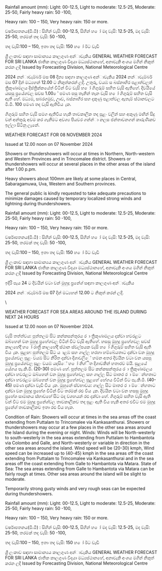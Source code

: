 Rainfall amount (mm): Light: 00-12.5, Light to moderate: 12.5-25, Moderate: 25-50, Fairly heavy rain: 50 -100,

Heavy rain: 100 – 150, Very heavy rain: 150 or more.

වර්ෂාපතනය(මි.මී) : සිහින් වැසි: 00-12.5, සිහින් හ ෝ මද වැසි: 12.5-25, මද වැසි: 25-50, තරමක් තද වැසි: 50 -100,

තද වැසි:100 – 150, ඉතා තද වැසි: 150 හ ෝ ඊට වැඩි

ශ්‍රී ලංකාව සඳහා සාමාන්‍යය කාලගුණ අන්‍ාවැකිය GENERAL WEATHER FORECAST FOR SRI LANKA ජාතික කාලගුණ විදයා මධ්‍යස්ථානහේ, අනාවැකි අංශය මගින් නිකුත් කරන ලදි Issued by Forecasting Division, National Meteorological Centre

2024 නන්‍ාවැම්බර් මස 08 දින්‍ය සඳහා කාලගුණ අන්‍ාවැකිය 2024 නන්‍ාවැම්බර් මස 07 දින්‍ මධ්‍යහන්‍ 12.00 ට නිකුත්කරන්‍ ලදි. උතුරු, වයඹ ස බස්නාහිර පළාත්වලත් ත්‍රිකුණාමලය දිස්ත්‍රික්කයේත් විටින් විට වැසි හ ෝ ගිගුරුම් සහිත වැසි ඇතිහේ. දිවයියේ යසසු ප්‍රයේශවල සවස 1.00 ේ පමණ පසු තැනින් තැන වැසි හ ෝ ගිගුරුම් සහිත වැසි ඇති හේ. මධ්‍යම, සබරගමුව, ඌව, බස්නාහිර සහ දකුණු පළාත්වල ඇතැම් ස්ථානවලට මි.මී. 100 පමණ තද වැසි ඇතිවිය ැක.

ගිගුරුම් සහිත වැසි සමග ඇතිවිය හැකි තාවකාලික තද සුළං වලින් සහ අකුණු මඟින් සිදු වන්‍ අන්‍තුරු අවම කර ගැනීමට අවශ්‍ය පියවර ගන්න්‍ා නලස ජන්‍තාවනගන් කාරුණිකව ඉල්ලා සිටිනු ලැනේ.

WEATHER FORECAST FOR 08 NOVEMBER 2024

Issued at 12.00 noon on 07 November 2024

Showers or thundershowers will occur at times in Northern, North-western and Western Provinces and in Trincomalee district. Showers or thundershowers will occur at several places in the other areas of the island after 1.00 p.pm.

Heavy showers about 100mm are likely at some places in Central, Sabaragamuwa, Uva, Western and Southern provinces.

The general public is kindly requested to take adequate precautions to minimize damages caused by temporary localized strong winds and lightning during thundershowers.

Rainfall amount (mm): Light: 00-12.5, Light to moderate: 12.5-25, Moderate: 25-50, Fairly heavy rain: 50 -100,

Heavy rain: 100 – 150, Very heavy rain: 150 or more.

වර්ෂාපතනය(මි.මී) : සිහින් වැසි: 00-12.5, සිහින් හ ෝ මද වැසි: 12.5-25, මද වැසි: 25-50, තරමක් තද වැසි: 50 -100,

තද වැසි:100 – 150, ඉතා තද වැසි: 150 හ ෝ ඊට වැඩි

ශ්‍රී ලංකාව සඳහා සාමාන්‍යය කාලගුණ අන්‍ාවැකිය GENERAL WEATHER FORECAST FOR SRI LANKA ජාතික කාලගුණ විදයා මධ්‍යස්ථානහේ, අනාවැකි අංශය මගින් නිකුත් කරන ලදි Issued by Forecasting Division, National Meteorological Centre

ඉදිරි පැය 24 ට දිවයින්‍ වටා වන්‍ මුහුදු ප්‍රනේශ්‍ සඳහා කාලගුණ අන්‍ාවැකිය

2024 නන්‍ාවැම්බර් මස 07 දින්‍ මධ්‍යහන්‍ 12.00 ට නිකුත් කරන්‍ ලදි.

\

WEATHER FORECAST FOR SEA AREAS AROUND THE ISLAND DURING NEXT 24 HOURS

Issued at 12.00 noon on 07 November 2024.

වැසි තත්ත්වය: පුත්තලම සිට කන්කසන්තුරය ර ා ත්‍රිකුණාමලය දක්වා හවරළට ඔබ්හෙන් වන මුහුදු ප්‍රහේශවල විටින් විට වැසි ඇතිහේ. හසසු මුහුදු ප්‍රහේශවල සවස් කාලහේදී හ ෝ රාත්‍රී කාලහේදී ස්ථාන ස්වල්පයක වැසි හ ෝ ගිගුරුම් සහිත වැසි ඇති විය ැක. සුළඟ: පුත්තලම සිට ය ාළඹ සහ ගාල්ල හරහා හම්බේයතාට දක්වා වන මුහුදු ප්‍රයේශවල සුළං වයඹ සිට නිරිත දක්වා දිශාවලිේ හමන අතර දිවයින වටා වන යසසු මුහුදු ප්‍රයේශවල සුළං වයඹ යදසිේ හ ෝ නිශ්ිත දිශාවකින් හතාරව මයි. සුළයේ යේගය පැ.කි.මී. (20-30) පමණ හේ. පුත්තලම සිට කන්කසන්තුරය ර ා ත්‍රිකුණාමලය දක්වා හවරළට ඔබ්හෙන් වන මුහුදු ප්‍රහේශවල සහ ගාල්ල සිට මාතර ර ා ම්ෙන්හතාට දක්වා හවරළට ඔබ්හෙන් වන මුහුදු ප්‍රහේශවල සුළහේ හේගය විටින් විට පැ.කි.මී. (40-45) පමණ දක්වා වැඩි විය ැක. මුහුනේ ස්වභාවය: ගාල්ල සිට මාතර ර ා ම්ෙන්හතාට දක්වා වන මුහුදු ප්‍රහේශ විටින් විට තරමක් රළු විය ැක. දිවයින වටා වන හසසු මුහුදු ප්‍රහේශ සාමානය ස්භාවහේ සිට මද වශහයන් රළු දක්වා හේ. ගිගුරුම් සහිත වැසි ඇති වන්‍ විට එම මුහුදු ප්‍රනේශ්‍වල තාවකාලිකව තද සුළං ඇති විය හැකි අතර එවිට එම මුහුදු ප්‍රනේශ්‍ තාවකාලිකව ඉතා රළු විය හැක.

Condition of Rain: Showers will occur at times in the sea areas off the coast extending from Puttalam to Trincomalee via Kankasanthurai. Showers or thundershowers may occur at a few places in the other sea areas around the Island during the evening or night. Winds: Winds will be North-westerly to south-westerly in the sea areas extending from Puttalam to Hambantota via Colombo and Galle, and North-westerly or variable in direction in the other sea areas around the island. Wind speed will be (20-30) kmph, Wind speed can be increased up to (40-45) kmph in the sea areas off the coast extending from Puttalam to Trincomalee via Kankasanthurai and in the sea areas off the coast extending from Galle to Hambantota via Matara. State of Sea: The sea areas extending from Galle to Hambantota via Matara can be fairly rough at times. Other sea areas around the island will be slight to moderate.

Temporarily strong gusty winds and very rough seas can be expected during thundershowers.

Rainfall amount (mm): Light: 00-12.5, Light to moderate: 12.5-25, Moderate: 25-50, Fairly heavy rain: 50 -100,

Heavy rain: 100 – 150, Very heavy rain: 150 or more.

වර්ෂාපතනය(මි.මී) : සිහින් වැසි: 00-12.5, සිහින් හ ෝ මද වැසි: 12.5-25, මද වැසි: 25-50, තරමක් තද වැසි: 50 -100,

තද වැසි:100 – 150, ඉතා තද වැසි: 150 හ ෝ ඊට වැඩි

ශ්‍රී ලංකාව සඳහා සාමාන්‍යය කාලගුණ අන්‍ාවැකිය GENERAL WEATHER FORECAST FOR SRI LANKA ජාතික කාලගුණ විදයා මධ්‍යස්ථානහේ, අනාවැකි අංශය මගින් නිකුත් කරන ලදි Issued by Forecasting Division, National Meteorological Centre